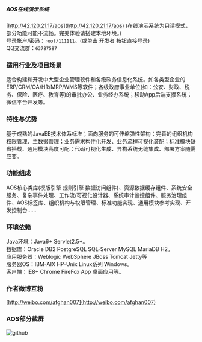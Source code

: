 ##### AOS在线演示系统 
[http://42.120.21.17/aos](http://42.120.21.17/aos)  (在线演示系统为只读模式，部分功能可能不流畅。完美体验请搭建本地环境。)<br>
登录帐户/密码：```root/111111```。(或单击 开发者 按钮直接登录)<br>
QQ交流群：```63787587```
### 适用行业及项目场景
适合构建和开发中大型企业管理软件和各级政务信息化系统。如各类型企业的ERP/CRM/OA/HR/MRP/WMS等软件；各级政府事业单位(如：公安、财政、税务、保险、医疗、教育等)的审批办公、业务经办系统；移动App后端支撑系统；微信平台开发等。
### 特性与优势
基于成熟的JavaEE技术体系标准；面向服务的可伸缩弹性架构；完善的组织机构权限管理、主数据管理；业务需求构件化开发、业务流程可视化装配；标准模块缺省搭载、通用模块高度可配；代码可视化生成、异构系统无缝集成、部署方案随需应变。
### 功能组成
AOS核心类库(模版引擎 规则引擎 数据访问组件)、资源数据缓存组件、系统安全服务、复杂事件处理、工作流/可视化设计器、系统审计监控组件、服务治理组件、AOS标签库、组织机构与权限管理、标准功能实现、通用模块参考实现、开发控制台……
### 环境依赖
Java环境：Java6+ Servlet2.5+。<br>
数据库：Oracle DB2 PostgreSQL SQL-Server MySQL MariaDB H2。<br>
应用服务器：Weblogic WebSphere JBoss Tomcat Jetty等<br>
服务器OS：IBM-AIX HP-Unix Linux系列 Windows。<br>
客户端：IE8+ Chrome FireFox App 桌面应用等。
### 作者微博互粉
[http://weibo.com/afghan007](http://weibo.com/afghan007)
### AOS部分截屏 
![github](http://dl2.iteye.com/upload/attachment/0109/7699/6f8c148a-6ada-3889-a740-d9439ccd299e.gif "AOS截屏")